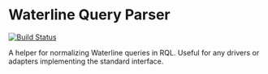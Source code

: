 # Waterline Query Parser

[![Build Status](https://travis-ci.org/treelinehq/machinepack-waterline-query-parser.svg?branch=master)](https://travis-ci.org/treelinehq/machinepack-waterline-query-parser)

A helper for normalizing Waterline queries in RQL. Useful for any drivers or adapters implementing the standard interface.
